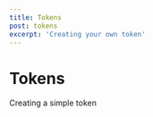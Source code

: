 ```yaml
---
title: Tokens
post: tokens
excerpt: 'Creating your own token'
---
```


# Tokens

Creating a simple token
